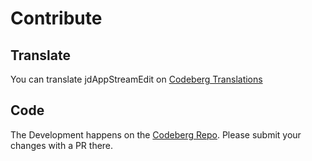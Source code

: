 # Contribute

## Translate
You can translate jdAppStreamEdit on [Codeberg Translations](https://translate.codeberg.org/projects/jdAppStreamEdit)

## Code
The Development happens on the [Codeberg Repo](https://codeberg.org/JakobDev/jdAppStreamEdit). Please submit your changes with a PR there.

